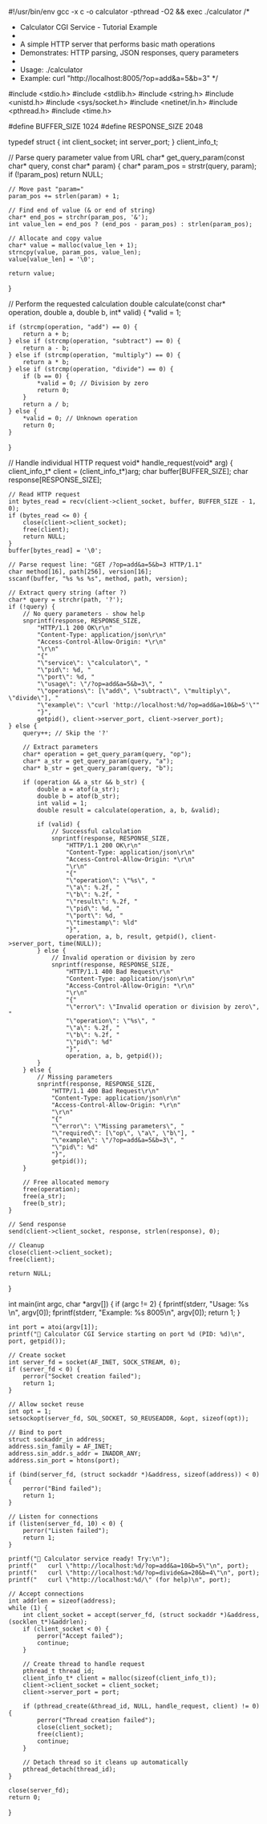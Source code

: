 #!/usr/bin/env gcc -x c -o calculator -pthread -O2 && exec ./calculator
/*
 * Calculator CGI Service - Tutorial Example
 * 
 * A simple HTTP server that performs basic math operations
 * Demonstrates: HTTP parsing, JSON responses, query parameters
 * 
 * Usage: ./calculator <port>
 * Example: curl "http://localhost:8005/?op=add&a=5&b=3"
 */

#include <stdio.h>
#include <stdlib.h>
#include <string.h>
#include <unistd.h>
#include <sys/socket.h>
#include <netinet/in.h>
#include <pthread.h>
#include <time.h>

#define BUFFER_SIZE 1024
#define RESPONSE_SIZE 2048

typedef struct {
    int client_socket;
    int server_port;
} client_info_t;

// Parse query parameter value from URL
char* get_query_param(const char* query, const char* param) {
    char* param_pos = strstr(query, param);
    if (!param_pos) return NULL;
    
    // Move past "param="
    param_pos += strlen(param) + 1;
    
    // Find end of value (& or end of string)
    char* end_pos = strchr(param_pos, '&');
    int value_len = end_pos ? (end_pos - param_pos) : strlen(param_pos);
    
    // Allocate and copy value
    char* value = malloc(value_len + 1);
    strncpy(value, param_pos, value_len);
    value[value_len] = '\0';
    
    return value;
}

// Perform the requested calculation
double calculate(const char* operation, double a, double b, int* valid) {
    *valid = 1;
    
    if (strcmp(operation, "add") == 0) {
        return a + b;
    } else if (strcmp(operation, "subtract") == 0) {
        return a - b;
    } else if (strcmp(operation, "multiply") == 0) {
        return a * b;
    } else if (strcmp(operation, "divide") == 0) {
        if (b == 0) {
            *valid = 0; // Division by zero
            return 0;
        }
        return a / b;
    } else {
        *valid = 0; // Unknown operation
        return 0;
    }
}

// Handle individual HTTP request
void* handle_request(void* arg) {
    client_info_t* client = (client_info_t*)arg;
    char buffer[BUFFER_SIZE];
    char response[RESPONSE_SIZE];
    
    // Read HTTP request
    int bytes_read = recv(client->client_socket, buffer, BUFFER_SIZE - 1, 0);
    if (bytes_read <= 0) {
        close(client->client_socket);
        free(client);
        return NULL;
    }
    buffer[bytes_read] = '\0';
    
    // Parse request line: "GET /?op=add&a=5&b=3 HTTP/1.1"
    char method[16], path[256], version[16];
    sscanf(buffer, "%s %s %s", method, path, version);
    
    // Extract query string (after ?)
    char* query = strchr(path, '?');
    if (!query) {
        // No query parameters - show help
        snprintf(response, RESPONSE_SIZE,
            "HTTP/1.1 200 OK\r\n"
            "Content-Type: application/json\r\n"
            "Access-Control-Allow-Origin: *\r\n"
            "\r\n"
            "{"
            "\"service\": \"calculator\", "
            "\"pid\": %d, "
            "\"port\": %d, "
            "\"usage\": \"/?op=add&a=5&b=3\", "
            "\"operations\": [\"add\", \"subtract\", \"multiply\", \"divide\"], "
            "\"example\": \"curl 'http://localhost:%d/?op=add&a=10&b=5'\""
            "}",
            getpid(), client->server_port, client->server_port);
    } else {
        query++; // Skip the '?'
        
        // Extract parameters
        char* operation = get_query_param(query, "op");
        char* a_str = get_query_param(query, "a");
        char* b_str = get_query_param(query, "b");
        
        if (operation && a_str && b_str) {
            double a = atof(a_str);
            double b = atof(b_str);
            int valid = 1;
            double result = calculate(operation, a, b, &valid);
            
            if (valid) {
                // Successful calculation
                snprintf(response, RESPONSE_SIZE,
                    "HTTP/1.1 200 OK\r\n"
                    "Content-Type: application/json\r\n"
                    "Access-Control-Allow-Origin: *\r\n"
                    "\r\n"
                    "{"
                    "\"operation\": \"%s\", "
                    "\"a\": %.2f, "
                    "\"b\": %.2f, "
                    "\"result\": %.2f, "
                    "\"pid\": %d, "
                    "\"port\": %d, "
                    "\"timestamp\": %ld"
                    "}",
                    operation, a, b, result, getpid(), client->server_port, time(NULL));
            } else {
                // Invalid operation or division by zero
                snprintf(response, RESPONSE_SIZE,
                    "HTTP/1.1 400 Bad Request\r\n"
                    "Content-Type: application/json\r\n"
                    "Access-Control-Allow-Origin: *\r\n"
                    "\r\n"
                    "{"
                    "\"error\": \"Invalid operation or division by zero\", "
                    "\"operation\": \"%s\", "
                    "\"a\": %.2f, "
                    "\"b\": %.2f, "
                    "\"pid\": %d"
                    "}",
                    operation, a, b, getpid());
            }
        } else {
            // Missing parameters
            snprintf(response, RESPONSE_SIZE,
                "HTTP/1.1 400 Bad Request\r\n"
                "Content-Type: application/json\r\n"
                "Access-Control-Allow-Origin: *\r\n"
                "\r\n"
                "{"
                "\"error\": \"Missing parameters\", "
                "\"required\": [\"op\", \"a\", \"b\"], "
                "\"example\": \"/?op=add&a=5&b=3\", "
                "\"pid\": %d"
                "}",
                getpid());
        }
        
        // Free allocated memory
        free(operation);
        free(a_str);
        free(b_str);
    }
    
    // Send response
    send(client->client_socket, response, strlen(response), 0);
    
    // Cleanup
    close(client->client_socket);
    free(client);
    
    return NULL;
}

int main(int argc, char *argv[]) {
    if (argc != 2) {
        fprintf(stderr, "Usage: %s <port>\n", argv[0]);
        fprintf(stderr, "Example: %s 8005\n", argv[0]);
        return 1;
    }
    
    int port = atoi(argv[1]);
    printf("🧮 Calculator CGI Service starting on port %d (PID: %d)\n", port, getpid());
    
    // Create socket
    int server_fd = socket(AF_INET, SOCK_STREAM, 0);
    if (server_fd < 0) {
        perror("Socket creation failed");
        return 1;
    }
    
    // Allow socket reuse
    int opt = 1;
    setsockopt(server_fd, SOL_SOCKET, SO_REUSEADDR, &opt, sizeof(opt));
    
    // Bind to port
    struct sockaddr_in address;
    address.sin_family = AF_INET;
    address.sin_addr.s_addr = INADDR_ANY;
    address.sin_port = htons(port);
    
    if (bind(server_fd, (struct sockaddr *)&address, sizeof(address)) < 0) {
        perror("Bind failed");
        return 1;
    }
    
    // Listen for connections
    if (listen(server_fd, 10) < 0) {
        perror("Listen failed");
        return 1;
    }
    
    printf("🎯 Calculator service ready! Try:\n");
    printf("   curl \"http://localhost:%d/?op=add&a=10&b=5\"\n", port);
    printf("   curl \"http://localhost:%d/?op=divide&a=20&b=4\"\n", port);
    printf("   curl \"http://localhost:%d/\" (for help)\n", port);
    
    // Accept connections
    int addrlen = sizeof(address);
    while (1) {
        int client_socket = accept(server_fd, (struct sockaddr *)&address, (socklen_t*)&addrlen);
        if (client_socket < 0) {
            perror("Accept failed");
            continue;
        }
        
        // Create thread to handle request
        pthread_t thread_id;
        client_info_t* client = malloc(sizeof(client_info_t));
        client->client_socket = client_socket;
        client->server_port = port;
        
        if (pthread_create(&thread_id, NULL, handle_request, client) != 0) {
            perror("Thread creation failed");
            close(client_socket);
            free(client);
            continue;
        }
        
        // Detach thread so it cleans up automatically
        pthread_detach(thread_id);
    }
    
    close(server_fd);
    return 0;
}